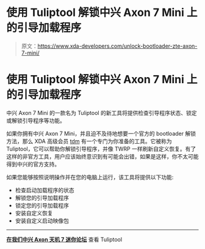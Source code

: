 # 使用 Tuliptool 解锁中兴 Axon 7 Mini 上的引导加载程序

> 原文：<https://www.xda-developers.com/unlock-bootloader-zte-axon-7-mini/>

# 使用 Tuliptool 解锁中兴 Axon 7 Mini 上的引导加载程序

中兴 Axon 7 Mini 的一款名为 Tuliptool 的新工具将提供检查引导程序状态、锁定或解锁引导程序等功能。

如果你拥有中兴 Axon 7 Mini，并且迫不及待地想要一个官方的 bootloader 解锁方法，那么 XDA 高级会员 [tdm](https://forum.xda-developers.com/member.php?u=4126377) 有一个专门为你准备的工具。它被称为 Tuliptool，它可以帮助你解锁引导程序，并像 TWRP 一样刷新自定义恢复。有了这样的非官方工具，用户应该始终意识到有可能会出错，如果是这样，你不太可能得到中兴的官方支持。

如果您能够按照说明操作并在您的电脑上运行，该工具将提供以下功能:

*   检查启动加载程序的状态
*   解锁您的引导加载程序
*   锁定您的引导加载程序
*   安装自定义恢复
*   安装自定义启动映像包

* * *

[**在我们中兴 Axon 天机 7 迷你论坛**](https://forum.xda-developers.com/axon-7-mini/development/unlock-tuliptool-unlock-twrp-custom-boot-t3682781) 查看 Tuliptool